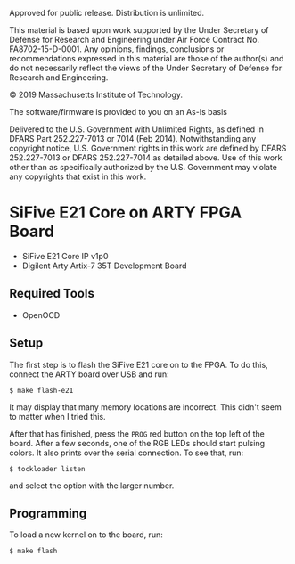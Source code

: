 Approved for public release. Distribution is unlimited.

This material is based upon work supported by the Under Secretary of Defense for Research and Engineering under Air Force Contract No. FA8702-15-D-0001. Any opinions, findings, conclusions or recommendations expressed in this material are those of the author(s) and do not necessarily reflect the views of the Under Secretary of Defense for Research and Engineering.

© 2019 Massachusetts Institute of Technology.

The software/firmware is provided to you on an As-Is basis

Delivered to the U.S. Government with Unlimited Rights, as defined in DFARS Part 252.227-7013 or 7014 (Feb 2014). Notwithstanding any copyright notice, U.S. Government rights in this work are defined by DFARS 252.227-7013 or DFARS 252.227-7014 as detailed above. Use of this work other than as specifically authorized by the U.S. Government may violate any copyrights that exist in this work.

SiFive E21 Core on ARTY FPGA Board
=================

- SiFive E21 Core IP v1p0
- Digilent Arty Artix-7 35T Development Board


Required Tools
--------------

- OpenOCD


Setup
-----

The first step is to flash the SiFive E21 core on to the FPGA. To do this,
connect the ARTY board over USB and run:

```
$ make flash-e21
```

It may display that many memory locations are incorrect. This didn't seem
to matter when I tried this.

After that has finished, press the `PROG` red button on the top left of the
board. After a few seconds, one of the RGB LEDs should start pulsing colors.
It also prints over the serial connection. To see that, run:

```
$ tockloader listen
```

and select the option with the larger number.


Programming
-----------

To load a new kernel on to the board, run:

```
$ make flash
```

